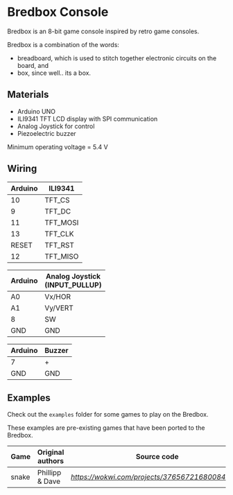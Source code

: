 # Bredbox Console

Bredbox is an 8-bit game console inspired by retro game consoles.

Bredbox is a combination of the words:

- breadboard, which is used to stitch together electronic circuits on the board, and
- box, since well.. its a box.

## Materials

- Arduino UNO
- ILI9341 TFT LCD display with SPI communication
- Analog Joystick for control
- Piezoelectric buzzer

Minimum operating voltage = 5.4 V

## Wiring

|Arduino|ILI9341|
|-|-|
|10|TFT_CS|
|9|TFT_DC|
|11|TFT_MOSI|
|13|TFT_CLK|
|RESET|TFT_RST|
|12|TFT_MISO|

|Arduino|Analog Joystick<br>(INPUT_PULLUP)|
|-|-|
|A0|Vx/HOR|
|A1|Vy/VERT|
|8|SW|
|GND|GND|

|Arduino|Buzzer|
|-|-|
|7|+|
|GND|GND|

## Examples

Check out the `examples` folder for some games to play on the Bredbox.

These examples are pre-existing games that have been ported to the Bredbox.

|Game|Original authors|Source code|
|-|-|-|
|snake|Phillipp & Dave|_<https://wokwi.com/projects/376567216800840705>_|
